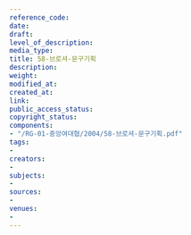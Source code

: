 ```yaml
---
reference_code: 
date: 
draft: 
level_of_description: 
media_type: 
title: 58-브로셔-문구기획
description: 
weight: 
modified_at: 
created_at: 
link: 
public_access_status: 
copyright_status: 
components:
- "/RG-01-중앙여대협/2004/58-브로셔-문구기획.pdf"
tags:
- 
creators:
- 
subjects:
- 
sources:
- 
venues:
- 
---
```


